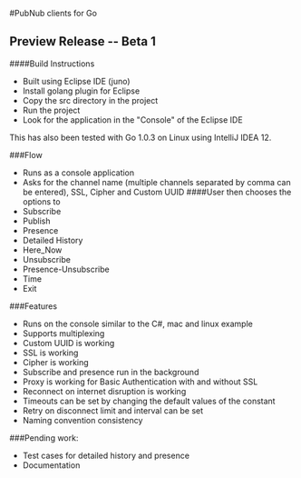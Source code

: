 #PubNub clients for Go
## Preview Release -- Beta 1

####Build Instructions
* Built using Eclipse IDE (juno) 
* Install golang plugin for Eclipse
* Copy the src directory in the project
* Run the project
* Look for the application in the "Console" of the Eclipse IDE

This has also been tested with Go 1.0.3 on Linux using IntelliJ IDEA 12.

###Flow
* Runs as a console application
* Asks for the channel name (multiple channels separated by comma can be entered), SSL, Cipher and Custom UUID
####User then chooses the options to
* Subscribe
* Publish
* Presence
* Detailed History
* Here_Now
* Unsubscribe
* Presence-Unsubscribe
* Time
* Exit


###Features
* Runs on the console similar to the C#, mac and linux example
* Supports multiplexing
* Custom UUID is working
* SSL is working
* Cipher is working
* Subscribe and presence run in the background
* Proxy is working for Basic Authentication with and without SSL
* Reconnect on internet disruption is working
* Timeouts can be set by changing the default values of the constant
* Retry on disconnect limit and interval can be set 
* Naming convention consistency

###Pending work: 
* Test cases for detailed history and presence
* Documentation